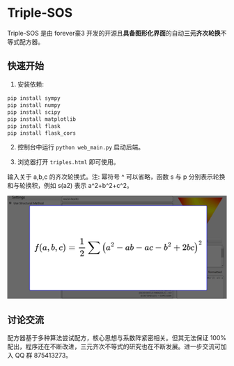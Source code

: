 # Triple-SOS

Triple-SOS 是由 forever豪3 开发的开源且**具备图形化界面**的自动**三元齐次轮换**不等式配方器。


## 快速开始

1. 安装依赖: 
```
pip install sympy
pip install numpy
pip install scipy
pip install matplotlib
pip install flask
pip install flask_cors
```

2. 控制台中运行 `python web_main.py` 启动后端。

3. 浏览器打开 `triples.html` 即可使用。

输入关于 a,b,c 的齐次轮换式。注: 幂符号 ^ 可以省略，函数 s 与 p 分别表示轮换和与轮换积，例如 s(a2) 表示 a^2+b^2+c^2。

![image](https://github.com/ForeverHaibara/Triple-SOS/blob/main/notebooks/triple_sos_example.png?raw=true)

## 讨论交流

配方器基于多种算法尝试配方，核心思想与系数阵紧密相关。但其无法保证 100% 配出，程序还在不断改进，三元齐次不等式的研究也在不断发展。进一步交流可加入 QQ 群 875413273。

